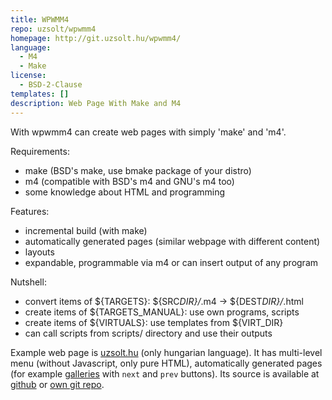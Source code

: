 ```yaml
---
title: WPWMM4
repo: uzsolt/wpwmm4
homepage: http://git.uzsolt.hu/wpwmm4/
language:
  - M4
  - Make
license:
  - BSD-2-Clause
templates: []
description: Web Page With Make and M4
---
```


With wpwmm4 can create web pages with simply 'make' and 'm4'.

Requirements:

- make (BSD's make, use bmake package of your distro)
- m4 (compatible with BSD's m4 and GNU's m4 too)
- some knowledge about HTML and programming

Features:

- incremental build (with make)
- automatically generated pages (similar webpage with different content)
- layouts
- expandable, programmable via m4 or can insert output of any program

Nutshell:

- convert items of ${TARGETS}: ${SRC*DIR}/*.m4 -> \${DEST*DIR}/*.html
- create items of \${TARGETS_MANUAL}: use own programs, scripts
- create items of ${VIRTUALS}: use templates from ${VIRT_DIR}
- can call scripts from scripts/ directory and use their outputs

Example web page is [uzsolt.hu](http://uzsolt.hu/) (only hungarian language). It has multi-level menu (without Javascript,
only pure HTML), automatically generated pages (for example [galleries](http://uzsolt.hu/pict/personal/summer2014/)
with `next` and `prev` buttons). Its source is available at [github](https://github.com/uzsolt/wpwmm4-uzsolt.hu)
or [own git repo](http://git.uzsolt.hu/wpwmm4-uzsolt.hu/).
